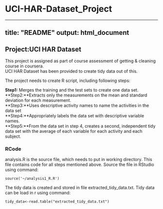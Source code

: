 # UCI-HAR-Dataset_Project

---
title: "README"
output: html_document
---
## Project:UCI HAR Dataset
This project is assigned as part of course assessment  of 
getting & cleaning course in coursera. <br>
UCI HAR Dataset has been provided
to create tidy data out of this.


The project needs to create R script, including following steps:

**Step1:**  Merges the training and the test sets to create one data set.<br>
**Step2:**Extracts only the measurements on the mean and standard deviation for each measurement.<br>
**Step3:**Uses descriptive activity names to name the activities in the data set<br>
**Step4:**Appropriately labels the data set with descriptive variable names.<br>
**Step5:**From the data set in step 4, creates a second, independent tidy data set with the average of       each variable for each activity and each subject.

### RCode

analysis.R is the source file, which needs to put in working directory. This file contains code for all steps mentioned above. Source the file in RStudio using command:

```{r,eval=FALSE}
source('~/analysis1_R.R')
```

The tidy data is created  and stored in file extracted_tidy_data.txt.
Tidy data can be load in r using command:

```{r,eval=FALSE}
tidy_data<-read.table("extracted_tidy_data.txt")
```



